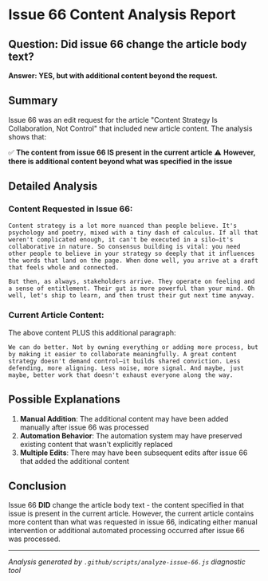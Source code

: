 # Issue 66 Content Analysis Report

## Question: Did issue 66 change the article body text?

**Answer: YES, but with additional content beyond the request.**

## Summary

Issue 66 was an edit request for the article "Content Strategy Is Collaboration, Not Control" that included new article content. The analysis shows that:

✅ **The content from issue 66 IS present in the current article**
⚠️ **However, there is additional content beyond what was specified in the issue**

## Detailed Analysis

### Content Requested in Issue 66:
```
Content strategy is a lot more nuanced than people believe. It's psychology and poetry, mixed with a tiny dash of calculus. If all that weren't complicated enough, it can't be executed in a silo—it's collaborative in nature. So consensus building is vital: you need other people to believe in your strategy so deeply that it influences the words that land on the page. When done well, you arrive at a draft that feels whole and connected.

But then, as always, stakeholders arrive. They operate on feeling and a sense of entitlement. Their gut is more powerful than your mind. Oh well, let's ship to learn, and then trust their gut next time anyway.
```

### Current Article Content:
The above content PLUS this additional paragraph:
```
We can do better. Not by owning everything or adding more process, but by making it easier to collaborate meaningfully. A great content strategy doesn't demand control—it builds shared conviction. Less defending, more aligning. Less noise, more signal. And maybe, just maybe, better work that doesn't exhaust everyone along the way.
```

## Possible Explanations

1. **Manual Addition**: The additional content may have been added manually after issue 66 was processed
2. **Automation Behavior**: The automation system may have preserved existing content that wasn't explicitly replaced
3. **Multiple Edits**: There may have been subsequent edits after issue 66 that added the additional content

## Conclusion

Issue 66 **DID** change the article body text - the content specified in that issue is present in the current article. However, the current article contains more content than what was requested in issue 66, indicating either manual intervention or additional automated processing occurred after issue 66 was processed.

---
*Analysis generated by `.github/scripts/analyze-issue-66.js` diagnostic tool*